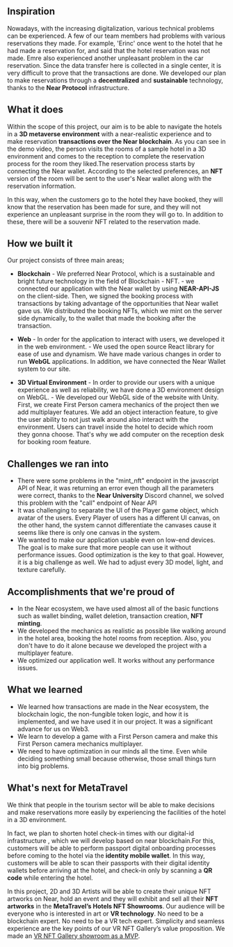 
## Inspiration
Nowadays, with the increasing digitalization, various technical problems can be experienced. A few of our team members had problems with various reservations they made. For example, 'Erinc' once went to the hotel that he had made a reservation for, and said that the hotel reservation was not made. Emre also experienced another unpleasant problem in the car reservation. Since the data transfer here is collected in a single center, it is very difficult to prove that the transactions are done. We developed our plan to make reservations through a **decentralized** and **sustainable** technology, thanks to the **Near Protocol** infrastructure.
## What it does
Within the scope of this project, our aim is to be able to navigate the hotels in a **3D metaverse environment** with a near-realistic experience and to make reservation **transactions over the Near blockchain**. As you can see in the demo video, the person visits the rooms of a sample hotel in a 3D environment and comes to the reception to complete the reservation process for the room they liked.The reservation process starts by connecting the Near wallet. According to the selected preferences, an **NFT** version of the room will be sent to the user's Near wallet along with the reservation information.

In this way, when the customers go to the hotel they have booked, they will know that the reservation has been made for sure, and they will not experience an unpleasant surprise in the room they will go to. In addition to these, there will be a souvenir NFT related to the reservation made.
## How we built it
Our project consists of three main areas;
 - **Blockchain** 
		 - We preferred Near Protocol, which is a sustainable and bright future technology in the field of Blockchain - NFT.
		 - we connected our application with the Near wallet by using **NEAR-API-JS** on the client-side. Then, we signed the booking process with transactions by taking advantage of the opportunities that Near wallet gave us. We distributed the booking NFTs, which we mint on the server side dynamically, to the wallet that made the booking after the transaction.

 - **Web**
		 - In order for the application to interact with users, we developed it in the web environment.
		 - We used the open source React library for ease of use and dynamism. We have made various changes in order to run **WebGL** applications. In addition, we have connected the Near Wallet system to our site.

 - **3D Virtual Environment**
		 - In order to provide our users with a unique experience as well as reliability, we have done a 3D environment design on WebGL.
		 - We developed our WebGL side of the website with Unity. First, we create First Person camera mechanics of the project then we add multiplayer features. We add an object interaction feature, to give the user ability to not just walk around also interact with the environment. Users can travel inside the hotel to decide which room they gonna choose. That's why we add computer on the reception desk for booking room feature.

## Challenges we ran into

 - There were some problems in the "mint_nft" endpoint in the javascript API of Near, it was returning an error even though all the parameters were correct, thanks to the **Near University** Discord channel, we solved this problem with the "call" endpoint of Near API
 - It was challenging to separate the UI of the Player game object, which avatar of the users. Every Player of users has a different UI canvas, on the other hand, the system cannot differentiate the canvases cause it seems like there is only one canvas in the system.
 - We wanted to make our application usable even on low-end devices. The goal is to make sure that more people can use it without performance issues. Good optimization is the key to that goal. However, it is a big challenge as well. We had to adjust every 3D model, light, and texture carefully.
## Accomplishments that we're proud of
 - In the Near ecosystem, we have used almost all of the basic functions such as wallet binding, wallet deletion, transaction creation, **NFT minting**.
 - We developed the mechanics as realistic as possible like walking around in the hotel area, booking the hotel rooms from reception. Also, you don't have to do it alone because we developed the project with a multiplayer feature.
 - We optimized our application well. It works without any performance issues.

## What we learned

 - We learned how transactions are made in the Near ecosystem, the blockchain logic, the non-fungible token logic, and how it is implemented, and we have used it in our project. It was a significant advance for us on Web3.
 - We learn to develop a game with a First Person camera and make this First Person camera mechanics multiplayer.
 - We need to have optimization in our minds all the time. Even while deciding something small because otherwise, those small things turn into big problems.

## What's next for MetaTravel
We think that people in the tourism sector will be able to make decisions and make reservations more easily by experiencing the facilities of the hotel in a 3D environment.

In fact, we plan to shorten hotel check-in times with our digital-id infrastructure , which we will develop based on near blockchain.For this, customers will be able to perform passport digital onboarding processes before coming to the hotel via the **identity mobile wallet**. In this way, customers will be able to scan their passports with their digital identity wallets before arriving at the hotel, and check-in only by scanning a **QR code** while entering the hotel.

In this project, 2D and 3D Artists will be able to create their unique NFT artworks on Near, hold an event and they will exhibit and sell all their **NFT artworks** in the **MetaTravel’s Hotels NFT Showrooms**. Our audience will be everyone who is interested in art or **VR technology**. No need to be a blockchain expert. No need to be a VR tech expert. Simplicity and seamless experience are the key points of our VR NFT Gallery’s value proposition. We made an [VR NFT Gallery showroom as a MVP](https://www.youtube.com/watch?v=FJ6cEDNDV4o).

